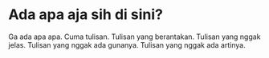 # Ada apa aja sih di sini?

Ga ada apa apa. Cuma tulisan. Tulisan yang berantakan. Tulisan yang nggak jelas. Tulisan yang nggak ada gunanya. Tulisan yang nggak ada artinya.